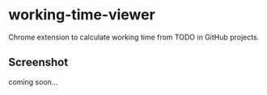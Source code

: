 # working-time-viewer

Chrome extension to calculate working time from TODO in GitHub projects.

## Screenshot

coming soon...
